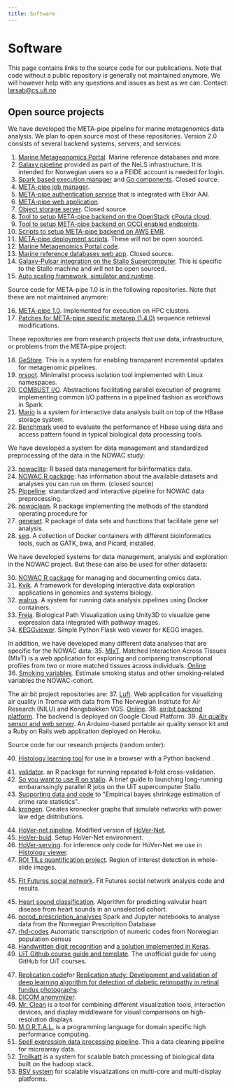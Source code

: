 ```yaml
---
title: Software
---
```


# Software

This page contains links to the source code for our publications. Note that code without a public repository is generally not maintained anymore. We will however help with any questions and issues as best as we can.
Contact: larsab@cs.uit.no

## Open source projects

We have developed the META-pipe pipeline for marine metagenomics data analysis. We plan to open source most of these repositories. Version 2.0 consists of several backend systems, servers, and services:
1. [Marine Metageonomics Portal](https://mmp.sfb.uit.no/). Marine reference databases and more.
2. [Galaxy pipeline](https://galaxy-uit.bioinfo.no/) provided as part of the [](https://nels.bioinfo.no/)NeLS infrastructure. It is intended for Norwegian users so a a FEIDE account is needed for login.
3. [Spark based execution manager](https://gitlab.com/uit-sfb/newpan-tools) and [Go components](https://gitlab.com/uit-sfb/newpango). Closed source.
4. [META-pipe job manager](https://gitlab.com/uit-sfb/jobmanager).
5. [META-pipe authentication service](https://gitlab.com/uit-sfb/AuthService2) that is integrated with Elixir AAI.
6. [META-pipe web application](https://gitlab.com/uit-sfb/newpan-frontend).
7. [Object storage server](https://gitlab.com/uit-sfb/newpango). Closed source.
8. [Tool to setup META-pipe backend on the OpenStack](https://gitlab.com/uit-sfb/METApipe-cPouta-cloud-setup) [cPouta cloud](http://pouta.csc.fi).			
9. [Tool to setup META-pipe backend on OCCI enabled endpoints](https://github.com/cduongt/mmg-cluster-setup-CESNET).			
10. [Scripts to setup META-pipe backend on AWS EMR](https://gitlab.com/uit-sfb/metapipe-on-aws).
11. [META-pipe deployment scripts](https://gitlab.com/uit-sfb/metapipe-deploy). These will not be open sourced.
12. [Marine Metagenomics Portal code](https://gitlab.com/uit-sfb/MarineMetagenomicPortal).
13. [Marine reference databases web app](https://gitlab.com/uit-sfb/mar-frontend). Closed source.
14. [Galaxy-Pulsar integration on the Stallo Supercomputer](https://gitlab.com/uit-sfb/METApipe-cPouta-cloud-setup). This is specific to the Stallo machine and will not be open sourced.
15. [Auto scaling framework, simulator and runtime](https://github.com/TTeige/uit-go).

Source code for META-pipe 1.0 is in the following repositories. Note that these are not maintained anymore:

16. [META-pipe 1.0](https://github.com/emrobe/META-pipe). Implemented for execution on HPC clusters.
17. [Patches for META-pipe specific metarep (1.4.0)](https://github.com/elixir-marine/metarep) sequence retrieval modifications.

These repositories are from research projects that use data, infrastructure, or problems from the META-pipe project:

18. [GeStore](https://github.com/EdvardPedersen/GeStore). This is a system for enabling transparent incremental updates for metagenomic pipelines.
19. [nrsoot](https://github.com/uit-no/nsroot). Minimalist process isolation tool implemented with Linux namespaces.
20. [COMBUST I/O](https://github.com/jarlebass/combustio). Abstractions facilitating parallel execution of programs implementing common I/O patterns in a pipelined fashion as workflows in Spark.
21. [Mario](https://www.cs.uit.no/hdl/code/mario/mario.zip) is a system for interactive data analysis built on top of the HBase storage system.
22. [Benchmark](https://www.cs.uit.no/hdl/code/mario/hbase-evaluation.zip) used to evaluate the performance of Hbase using data and access pattern found in typical biological data processing tools. 

We have developed a system for data management and standardized preprocessing of the data in the NOWAC study:

23. [nowaclite](https://ice-git.cs.uit.no/nowac/nowac): R based data management for biinformatics data.
24. [NOWAC R package](https://ice-git.cs.uit.no/nowac/nowac): has information about the available datasets and analyses you can run on them. (closed source)
25. [Pippeline](https://ice-git.cs.uit.no/nowac/pippeline): standardized  and interactive pipeline for NOWAC data preprocessing.
26. [nowaclean](https://github.com/3inar/nowaclean). R package implementing the methods of the standard operating procedure for 
27. [geneset](https://github.com/3inar/geneset). R package of data sets and functions that facilitate gene set analysis.
28. [seq](https://github.com/fjukstad/seq). A collection of Docker containers with different	bioinformatics tools, such as GATK, bwa, and Picard, installed.

We have developed systems for data management, analysis and exploration in the NOWAC project. But these can also be used for other datasets:

30. [NOWAC R package](https://github.com/uit-bdps/nowaclite) for managing and documenting omics data.
31. [Kvik](https://github.com/fjukstad/kvik). A framework for developing interactive data exploration applications in genomics and systems biology.
32. [walrus](https://github.com/fjukstad/walrus). A system for running data analysis pipelines using Docker containers.
33. [Freia](https://github.com/Knudah/Freia). Biological Path Visualization using Unity3D to visualize gene expression data integrated with pathway images.
34. [KEGGviewer](https://github.com/Knudah/Keggviewer). Simple Python Flask web viewer for KEGG images.


In addition, we have developed many different data analyses that are specific for the NOWAC data:
35. [MIxT](https://github.com/fjukstad/mixt). Matched Interaction Across Tissues (MIxT) is a web application for exploring and comparing transcriptional profiles from two or more matched tissues across individuals. [Online](http://mixt-blood-tumor.bci.mcgill.ca)					
36. [Smoking variables](https://github.com/uit-bdps/smoking-variables). Estimate smoking status and other smoking-related variables the NOWAC-cohort.

The air:bit project repositories are:
37. [Luft](https://github.com/fjukstad/luft). Web application for visualizing air quality in Tromsø with	data from The Norwegian Institute for Air Research (NILU) and Kongsbakken VGS. [Online](http://luft.cs.uit.no). 
38. [air:bit backend platform](https://github.com/ninaangelvik/luft). The backend is deployed on Google Cloud Platform.
39. [Air quality sensor and web server](https://github.com/ninaangelvik/luftprosjekttromso). An Arduino-based portable air quality sensor kit and a Ruby on Rails web application deployed on Heroku.
					
Source code for our research projects (random order):
<!-- Jo Inge -->			
<!-- Morten -->
40. [Histology learning tool](https://github.com/Gronnesby/Histology) for use in a browser with a Python backend .
<!-- Einar -->
41. [validator](https://github.com/3inar/validator). an R package for running repeated k-fold cross-validation.
42. [So you want to use R on stallo](https://github.com/3inar/stallo_r). A brief guide to launching long-running embararssingly parallel R jobs on the UiT supercomputer Stallo.
43. [Supporting data and code](https://github.com/3inar/crime_rates) to "Empirical bayes shrinkage estimation of crime rate statistics".
44. [krongen](https://github.com/3inar/krongen). Creates kronecker graphs that simulate networks with power law edge distributions.
<!-- Nikita -->
44.  [HoVer-net pipeline](https://github.com/SFI-Visual-Intelligence/hovernet-pipeline). Modified version of [HoVer-Net](https://github.com/vqdang/hover_net).
45.  [HoVer-buid](https://github.com/uit-hdl/hover_build). Setup HoVer-Net environment.
46.  [HoVer-serving](https://github.com/uit-hdl/hover_serving). for inference only code for HoVer-Net we use in [Histology viewer](https://github.com/uit-hdl/histology).
47.  [ROI TILs quantification project](https://github.com/uit-hdl/roi-quant). Region of interest detection in whole-slide images.
<!-- Rafael -->
45. [Fit Futures social network](https://github.com/uit-hdl/mimisbrunnr). Fit Futures social network analysis code and results.
<!-- Other projects -->
45. [Heart sound classification](https://github.com/uit-hdl/heart-sound-classification). Algorithm for predicting valvular heart disease from heart sounds in an unselected cohort.
45. [norpd_prescription_analyses](https://github.com/uit-hdl/norpd_prescription_analyses) Spark and Jupyter notebooks to analyse data from the Norwegian Prescription Database 
46. [rhd-codes](https://github.com/uit-hdl/rhd-codes) Automatic transcription of numeric codes from Norwegian population census 
45. [Handwritten digit recognition](https://github.com/TTeige/rhd) and [a solution implemented in Keras](https://github.com/johanravn/handwritten-number-classification).
46. [UiT Github course guide and template](https://github.com/uit-no/github-course-guide). The unofficial guide for using GitHub for UiT courses.
<!-- Theses -->
47. [Replication code](https://github.com/mikevoets/jama16-retina-replication)for [Replication study: Development and validation of deep learning algorithm for detection of diabetic retinopathy in retinal fundus photographs](https://arxiv.org/abs/1803.04337).
47. [DICOM anonymizer](https://github.com/mikevoets/dicom_anonymizer).
48. [Mr. Clean](https://github.com/UniversityofTromso/mrclean) is a tool for combining different visualization tools, interaction devices, and display middleware for visual comparisons on high-resolution displays.
49. [M.O.R.T.A.L.](http://sourceforge.net/projects/mortal/) is a  programming language for domain  specific high performance computing.
50. [Spell expression data processing pipeline](http://gtrac-spell-tools.princeton.edu/trac/wiki). This a data cleaning pipeline for microarray data.
51. [Troilkatt](https://github.com/larsab/troilkatt) is a system for scalable batch processing of biological data built on the hadoop stack.
52. [BSV system](http://www.cs.uit.no/~larsab/bsv/) for scalable visualizations on multi-core and multi-display platforms. 
<!-- Note! New projects are added to the top of the list. -->
